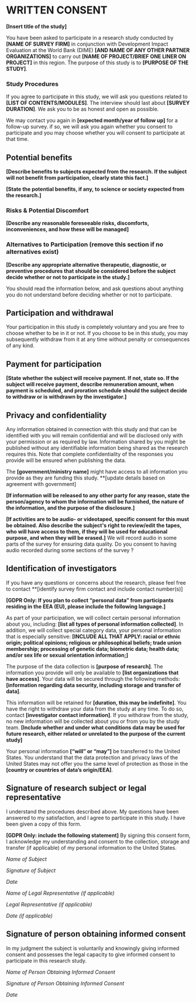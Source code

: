 # WRITTEN CONSENT

**[Insert title of the study]**

You have been asked to participate in a research study conducted by **[NAME OF SURVEY FIRM]** in conjunction with Development Impact Evaluation at the World Bank (DIME)
**[AND NAME OF ANY OTHER PARTNER ORGANIZATIONS]** to carry out **[NAME OF PROJECT/BRIEF ONE LINER ON PROJECT]** in this region.
The purpose of this study is to **[PURPOSE OF THE STUDY]**.

### Study Procedures

If you agree to participate in this study, we will ask you questions related to **[LIST OF CONTENTS/MODULES]**.
The interview should last about **[SURVEY DURATION]**.
We ask you to be as honest and open as possible.

We may contact you again in **[expected month/year of follow up]** for a follow-up survey.
if so, we will ask you again whether you consent to participate and you may choose whether you will consent to participate at that time.

## Potential benefits

**[Describe benefits to subjects expected from the research.
If the subject will not benefit from participation, clearly state this fact.]**

**[State the potential benefits, if any, to science or society expected from the research.]**

### Risks & Potential Discomfort

**[Describe any reasonable foreseeable risks, discomforts, inconveniences, and how these will be managed]**


### Alternatives to Participation (remove this section if no alternatives exist)

**[Describe any appropriate alternative therapeutic, diagnostic, or preventive procedures that should be considered before the
subject decide whether or not to participate in the study.]**

You should read the information below, and ask questions about anything you do not understand before deciding whether or
not to participate.

## Participation and withdrawal

Your participation in this study is completely voluntary and you are free to choose whether to be in it or not.
If you choose to be in this study, you may subsequently withdraw from it at any time without penalty or consequences of any kind.


## Payment for participation

**[State whether the subject will receive payment. If not, state so.
If the subject will receive payment, describe remuneration amount, when payment is scheduled,
and proration schedule should the subject decide to withdraw or is withdrawn by the investigator.]**

## Privacy and confidentiality

Any information obtained in connection with this study and that can be identified with you will remain confidential and will
be disclosed only with your permission or as required by law.
Information shared by you might be published without any identifiable information being shared as the research requires this.
Note that complete confidentiality of the responses you provide will be ensured when publishing the data.

The **[government/ministry name]** might have access to all information you provide as they are funding this study. **[update details based on agreement with government]

**[If information will be released to any other party for any reason,
state the person/agency to whom the information will be furnished, the nature of the information,
and the purpose of the disclosure.]**

**[If activities are to be audio- or videotaped, specific consent for this must be obtained.
Also describe the subject's right to review/edit the tapes, who will have access to them,
if they will be used for educational purpose, and when they will be erased.]** We will record audio in some parts of the survey for ensuring data quality. Do you consent to having audio recorded during some sections of the survey ?


## Identification of investigators

If you have any questions or concerns about the research, please feel free to contact
**[identify survey firm contact and include contact number(s)]

**[GDPR Only: If you plan to collect “personal data” from participants residing in the EEA (EU),
please include the following language.]**

As part of your participation, we will collect certain personal information about you, including:
**[list all types of personal information collected]**.
In addition, we will collect special category data, your personal information that is especially sensitive:
**[INCLUDE ALL THAT APPLY: racial or ethnic origin;
political opinions;
religious or philosophical beliefs;
trade union membership;
processing of genetic data;
biometric data;
health data;
and/or sex life or sexual orientation information;]**

The purpose of the data collection is **[purpose of research]**.
The information you provide will only be available to **[list organizations that have access]**.
Your data will be secured through the following methods:
**[information regarding data security, including storage and transfer of data]**.

This information will be retained for **[duration, this may be indefinite]**.
You have the right to withdraw your data from the study at any time.
To do so, contact **[investigator contact information]**.
If you withdraw from the study, no new information will be collected about you or from you by the study team.
**[Include whether and under what conditions data may be used for future research,
either related or unrelated to the purpose of the current study]**

Your personal information **[“will” or “may”]** be transferred to the United States.
You understand that the data protection and privacy laws of the United States may not offer you the same level of protection as
those in the **[country or countries of data’s origin/EEA]**.


## Signature of research subject or legal representative

I understand the procedures described above.
My questions have been answered to my satisfaction, and I agree to participate in this study.
I have been given a copy of this form.

**[GDPR Only: include the following statement]**
By signing this consent form, I acknowledge my understanding and consent to the collection,
storage and transfer (if applicable) of my personal information to the United States.



*Name of Subject*


*Signature of Subject*


*Date*


*Name of Legal Representative (if applicable)*


*Legal Representative (if applicable)*


*Date (if applicable)*


## Signature of person obtaining informed consent

In my judgment the subject is voluntarily and knowingly giving informed consent and possesses the legal capacity to give
informed consent to participate in this research study.


*Name of Person Obtaining Informed Consent*


*Signature of Person Obtaining Informed Consent*


*Date*
